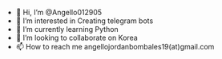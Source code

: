 - 👋 Hi, I’m @Angello012905
- 👀 I’m interested in Creating telegram bots
- 🌱 I’m currently learning Python
- 💞️ I’m looking to collaborate on Korea
- 📫 How to reach me angellojordanbombales19(at)gmail.com

<!---
Angello012905/Angello012905 is a ✨ special ✨ repository because its `README.md` (this file) appears on your GitHub profile.
You can click the Preview link to take a look at your changes.
--->
